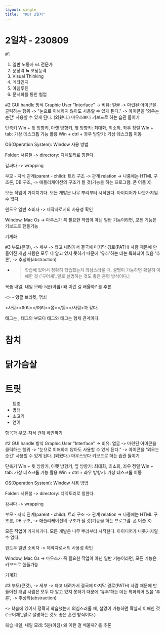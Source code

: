 ```yaml
---
layout: single
title:  "KDT 2일차"
---
```

# 2일차 - 230809

#1

1. 일반 노동자 vs 전문가
2. 문장력 **≒** 코딩능력
3. Visual Thinking
4. 메타인지
5. 아침루틴
6. 문서화를 통한 협업

#2
GUI handle 방식
Graphic User "Interface" -> 비유: 얼굴
-> 마련된 아이콘을 클릭하는 행위
-> "눈으로 이해하지 않아도 사용할 수 있게 된다."
-> 아이콘을 '외우는 순간' 사용할 수 있게 된다.
(외웠다.)
마우스보다 키보드로 하는 습관 들이기

단축키
Win + 윗 방향키, 아랫 방향키, 옆 방향키: 최대화, 최소화, 좌우 정렬
WIn + tab: 가상 데스크톱 기능 활용
Win + ctrl + 좌우 방향키: 가상 데스크톱 이동

OS(Operation System): Window 사용 방법

Folder: 서류철
-> directory: 디렉토리로 칭한다.

감싸다 -> wrapping

부모 - 자식 관계(parent - child): 트리 구조
-> 관계 relation
-> 나중에는 HTML 구조론, DB 구조,
-> 애플리케이션의 구조가 될 것(기능을 하는 프로그램. 폰 어플 X)

모든 작업이 가지치기다.
모든 개발은 나무 뿌리부터 시작한다.
아이디어가 나뭇가지일 수 없다.

윈도우 일반 소비자 -> 제작자로서의 사용성 확인

Window, Mac Os -> 마우스가 꼭 필요한 작업이 아닌 일반 기능이라면, 모든 기능은 키보드로 핸들가능

기계화

#3
부모(큰것), -> 세부 -> 타고 내려가서 결국에 마지막
경로(PATH)
사람 때문에 만들어진 개념
사람은 모두 다 알고 있지 못하기 때문에
'유추'하는 데는 특화되어 있음
'추론', -> 추상화(abstraction)

- > 학습에 있어서 정확히 학습했는지 의심스러울 때, 설명이 가능하면 확실히 이해한 것
('구어체'_말로 설명하는 것도 좋은 훈련 방식이다.)

복습
내일, 내일 모레: 5분(아침)
왜 이런 걸 배울까? 를 추론

<> - 앵글 브라켓, 꺾쇠

<html>
<head></head>
<body></body>
</html>

<사람><머리></머리><몸></몸></사람>과 같다.

<html> 태그는 <head>, <body> 태그의 부모다
<head> 태그와 <body> 태그는 형제 관계이다.

<html>
<head>
<title>장보기</title>
</head>
<body>
<h1>참치</h1>
<h1>닭가슴살</h1>
<h1>트릿</h1>
<ul>트릿
<li>명태</li>
<li>소고기</li>
<li>연어</li>
</ul>
<body>
</html>

항목과 부모-자식 관계 확인하기

#2
GUI handle 방식
Graphic User "Interface" -> 비유: 얼굴
-> 마련된 아이콘을 클릭하는 행위
-> "눈으로 이해하지 않아도 사용할 수 있게 된다."
-> 아이콘을 '외우는 순간' 사용할 수 있게 된다.
(외웠다.)
마우스보다 키보드로 하는 습관 들이기
	
단축키
	Win + 윗 방향키, 아랫 방향키, 옆 방향키: 최대화, 최소화, 좌우 정렬
	WIn + tab: 가상 데스크톱 기능 활용
	Win + ctrl + 좌우 방향키: 가상 데스크톱 이동

OS(Operation System): Window 사용 방법

Folder: 서류철
-> directory: 디렉토리로 칭한다.

감싸다 -> wrapping

부모 - 자식 관계(parent - child): 트리 구조
-> 관계 relation
-> 나중에는 HTML 구조론, DB 구조,
-> 애플리케이션의 구조가 될 것(기능을 하는 프로그램. 폰 어플 X)

모든 작업이 가지치기다.
모든 개발은 나무 뿌리부터 시작한다.
아이디어가 나뭇가지일 수 없다.

윈도우 일반 소비자 -> 제작자로서의 사용성 확인

Window, Mac Os -> 마우스가 꼭 필요한 작업이 아닌 일반 기능이라면, 모든 기능은 키보드로 핸들가능

기계화

#3
부모(큰것), -> 세부 -> 타고 내려가서 결국에 마지막
경로(PATH)
사람 때문에 만들어진 개념
사람은 모두 다 알고 있지 못하기 때문에
'유추'하는 데는 특화되어 있음
'추론', -> 추상화(abstraction)

-> 학습에 있어서 정확히 학습했는지 의심스러울 때, 설명이 가능하면 확실히 이해한 것
('구어체'_말로 설명하는 것도 좋은 훈련 방식이다.)

복습
   내일, 내일 모레: 5분(아침)
   왜 이런 걸 배울까? 를 추론
